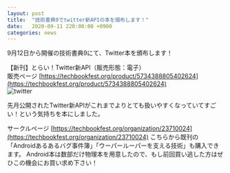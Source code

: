 ```yaml
---
layout: post
title:  "技術書典9でtwitter新APIの本を頒布します！"
date:   2020-09-11 220:00:00 +0900
categories: news
---
```


9月12日から開催の技術書典9にて、Twitter本を頒布します！

【新刊】とらい！Twitter新API（販売形態：電子）  
販売ページ [https://techbookfest.org/product/5734388805402624](https://techbookfest.org/product/5734388805402624)  
![twitter](http://wirohakaruta.github.io/img/twitter_hyoshi.png)  

先月公開されたTwitter新APIがこれまでよりとても扱いやすくなっていてすごい！という気持ちを本にしました。

サークルページ [https://techbookfest.org/organization/23710024](https://techbookfest.org/organization/23710024)
こちらから既刊の「Androidあるあるバグ事件簿」「ウーパールーパーを支える技術」も購入できます。
Android本は数部だけ物理本を用意したので、もし前回買い逃した方はぜひこの機会にお買い求め下さい！
